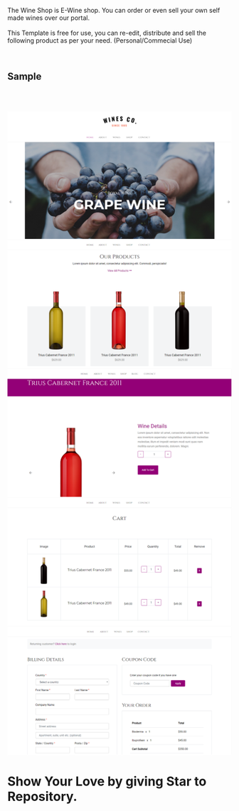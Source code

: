 The Wine Shop is E-Wine shop. You can order or even sell your own self made wines over our portal.
<br> 
<br> This Template is free for use, you can re-edit, distribute and sell the following product as per your need. (Personal/Commecial Use)
<br>

<br> <h2> Sample </h2>
<br>
<br>

<img src="sample/1.png"> </img><br>
<img src="sample/2.png"> </img><br>
<img src="sample/3.png"> </img><br>
<img src="sample/4.png"> </img><br>
<img src="sample/5.png"> </img><br>


<h1> Show Your Love by giving Star to Repository. </h1>
